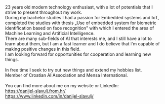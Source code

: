 23 years old modern technology enthusiast, with a lot of potentials that I strive to present throughout my work. </br>
During my bachelor studies I had a passion for Embedded systems and IoT, completed the studies with thesis „Use of embedded system for biometric identification based on face recognition" with which I entered the area of Machine Learning and Artificial Intelligence.</br>
There are many sub-fields of AI that interests me, and I still have a lot to learn about them, but I am a fast learner and I do believe that I'm capable of making positive changes in this field.</br>
I am looking forward for opportunities for cooperation and learning new things.</br>
</br>
In free time I seek to try out new things and extend my hobbies list.</br>
Member of Croatian AI Association and Mensa International.</br>
</br>
You can find more about me on my website or LinkedIn:</br>
https://danijel-slavulj.from.hr/ </br>
https://www.linkedin.com/in/danijel-slavulj/

<!---
dslavulj/dslavulj is a ✨ special ✨ repository because its `README.md` (this file) appears on your GitHub profile.
You can click the Preview link to take a look at your changes.
--->
